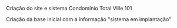 Criação do site e sistema Condomínio Total Ville 101 

Criação da base inicial com a informação "sistema em implantação"